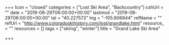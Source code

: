 +++
Icon = "closed"
categories = ["Lost Ski Area", "Backcountry"]
cshUrl = ""
date = "2019-08-29T06:00:00+00:00"
lastmod = "2019-08-29T06:00:00+00:00"
lat = "40.227572"
lng = "-105.806844"
refName = ""
refUrl = "http://www.coloradoskihistory.com/lost/grandlake.html"
resource_ = ""
resources = []
tags = ["skiing", "winter"]
title = "Grand Lake Ski Area"

+++
